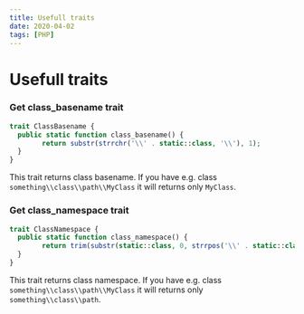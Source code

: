 ```yaml
---
title: Usefull traits
date: 2020-04-02
tags: [PHP]
---
```


# Usefull traits

### Get class_basename trait

```php
trait ClassBasename {
  public static function class_basename() {
		return substr(strrchr('\\' . static::class, '\\'), 1);
  }
}
```

This trait returns class basename. If you have e.g. class `something\\class\\path\\MyClass` it will returns only `MyClass`.

### Get class_namespace trait

```php
trait ClassNamespace {
  public static function class_namespace() {
		return trim(substr(static::class, 0, strrpos('\\' . static::class, '\\')), '\\');
  }
}
```

This trait returns class namespace. If you have e.g. class `something\\class\\path\\MyClass` it will returns only `something\\class\\path`.

